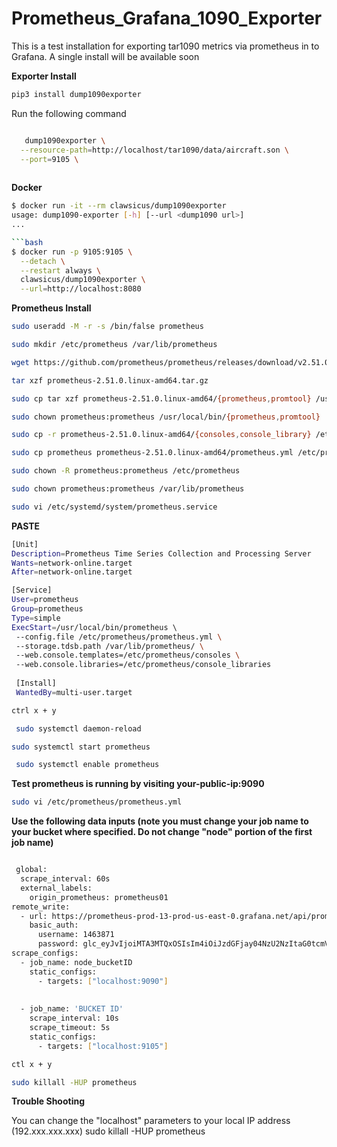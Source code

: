 # Prometheus_Grafana_1090_Exporter 

This is a test installation for exporting tar1090 metrics via prometheus in to Grafana. A single install will be available soon 

**Exporter Install** 

```bash
pip3 install dump1090exporter
```

Run the following command

```bash

   dump1090exporter \
  --resource-path=http://localhost/tar1090/data/aircraft.son \
  --port=9105 \
  
```

**Docker** 

```bash
$ docker run -it --rm clawsicus/dump1090exporter
usage: dump1090-exporter [-h] [--url <dump1090 url>]
...

```bash
$ docker run -p 9105:9105 \
  --detach \
  --restart always \
  clawsicus/dump1090exporter \
  --url=http://localhost:8080
```
  








**Prometheus Install**

```bash
sudo useradd -M -r -s /bin/false prometheus
```
```bash
sudo mkdir /etc/prometheus /var/lib/prometheus
```

```bash
wget https://github.com/prometheus/prometheus/releases/download/v2.51.0/prometheus-2.51.0.linux-amd64.tar.gz
```

```bash
tar xzf prometheus-2.51.0.linux-amd64.tar.gz
```

```bash
sudo cp tar xzf prometheus-2.51.0.linux-amd64/{prometheus,promtool} /usr/local/bin/
```

```bash
sudo chown prometheus:prometheus /usr/local/bin/{prometheus,promtool}
```

```bash
sudo cp -r prometheus-2.51.0.linux-amd64/{consoles,console_library} /etc/prometheus/
``` 

```bash
sudo cp prometheus prometheus-2.51.0.linux-amd64/prometheus.yml /etc/prometheus/prometheus.yml
``` 

```bash
sudo chown -R prometheus:prometheus /etc/prometheus
```

```bash
sudo chown prometheus:prometheus /var/lib/prometheus
```

```bash
sudo vi /etc/systemd/system/prometheus.service  
```
**PASTE**

```bash
[Unit] 
Description=Prometheus Time Series Collection and Processing Server 
Wants=network-online.target 
After=network-online.target 

[Service] 
User=prometheus 
Group=prometheus
Type=simple 
ExecStart=/usr/local/bin/prometheus \ 
 --config.file /etc/prometheus/prometheus.yml \ 
 --storage.tdsb.path /var/lib/prometheus/ \ 
 --web.console.templates=/etc/prometheus/consoles \ 
 --web.console.libraries=/etc/prometheus/console_libraries 
 
 [Install] 
 WantedBy=multi-user.target
```

 ```bash
 ctrl x + y
 ```

```bash
 sudo systemctl daemon-reload
```

 ```bash
 sudo systemctl start prometheus
```

```bash
 sudo systemctl enable prometheus
```
 
 **Test prometheus is running by visiting your-public-ip:9090**

 ```bash
 sudo vi /etc/prometheus/prometheus.yml
```
 
 **Use the following data inputs (note you must change your job name to your bucket where specified. Do not change "node" portion of the first job name)** 

```bash

 global:
  scrape_interval: 60s
  external_labels:
    origin_prometheus: prometheus01
remote_write:
  - url: https://prometheus-prod-13-prod-us-east-0.grafana.net/api/prom/push
    basic_auth:
      username: 1463871
      password: glc_eyJvIjoiMTA3MTQxOSIsIm4iOiJzdGFjay04NzU2NzItaG0tcmVhZC1uZXdfZGVmbGkiLCJrIjoiQzd4dDFCNEtRN2o3QTJnSjZ1bTYxMEtKIiwibSI6eyJyIjoicHJvZC11cy1lYXN0LTAifX0=
scrape_configs:
  - job_name: node_bucketID
    static_configs:
      - targets: ["localhost:9090"]
 
 
  - job_name: 'BUCKET ID'
    scrape_interval: 10s
    scrape_timeout: 5s
    static_configs:
      - targets: ["localhost:9105"]
```

 ```bash     
 ctl x + y
```

```bash
sudo killall -HUP prometheus
 ```

**Trouble Shooting** 

You can change the "localhost" parameters to your local IP address (192.xxx.xxx.xxx)
 sudo killall -HUP prometheus
